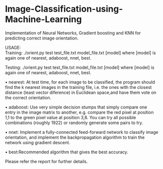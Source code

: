 # Image-Classification-using-Machine-Learning
Implementation of Neural Networks, Gradient boosting and KNN for predicting correct image orientation.

USAGE:  
Training: 
./orient.py test test_file.txt model_file.txt [model]
where [model] is again one of nearest, adaboost, nnet, best.

Testing: 
./orient.py test test_file.txt model_file.txt [model]
where [model] is again one of nearest, adaboost, nnet, best.

• nearest: At test time, for each image to be classified, the program should find the k nearest images in the training file, i.e. the ones with the closest distance (least vector diference) in Euclidean space,and have them vote on the correct orientation.

• adaboost: Use very simple decision stumps that simply compare one entry in the image matrix to another, e.g. compare the red pixel at position 1,1 to the green pixel value at position 3,8. You can try all possible combinations (roughly 1922) or randomly generate some pairs to try.

• nnet: Implement a fully-connected feed-forward network to classify image orientation, and implement the backpropagation algorithm to train the network using gradient descent.

• best:Recommended algorithm that gives the best accuracy.

Please refer the report for further details.
